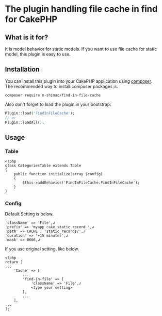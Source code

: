 # The plugin handling file cache in find for CakePHP

## What is it for?
It is model behavior for static models.
If you want to use file cache for static model, this plugin is easy to use.

## Installation
You can install this plugin into your CakePHP application using [composer](http://getcomposer.org).
The recommended way to install composer packages is:
```
composer require m-shimao/find-in-file-cache
```

Also don't forget to load the plugin in your bootstrap:
```php
Plugin::load('FindInFileCache');
// or
Plugin::loadAll();
```

## Usage
### Table
```
<?php
class CategoriesTable extends Table
{
    public function initialize(array $config)
    {
        $this->addBehavior('FindInFileCache.FindInFileCache');
    }
}
```
### Config
Default Setting is below.
```
'className' => 'File',↲
'prefix' => 'myapp_cake_static_record_',↲
'path' => CACHE . 'static_records/',↲
'duration' => '+15 minutes',↲
'mask' => 0666,↲
```
If you use original setting, like below.
```
<?php
return [
...
    'Cache' => [
        ...
        'find-in-file' => [
            'className' => 'File',↲
            <type your setting>
        ],
        ...
    ],
...
];
```
